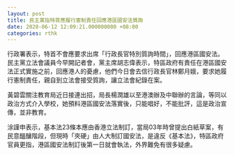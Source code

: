 ```yaml
---
layout: post
title: 民主黨指特首應履行憲制責任回應港區國安法質詢
date: 2020-06-12 12:09:21.000000000 +08:00
categories: rthk
---
```


行政署表示，特首不會應要求出席「行政長官特別質詢時間」，回應港區國安法。民主黨立法會議員今早開記者會，黨主席胡志偉表示，特區政府有責任在港區國安法正式實施之前，回應港人的憂慮，他們今日會去信行政長官林鄭月娥，要求她履行憲制責任，親自到立法會接受質詢，讓立法會紀錄在案。

黃碧雲關注教育局近日接連出招，局長楊潤雄以至港澳辦及中聯辦的言論，等同以政治方式介入學校，她預料港區國安法落實後，只能唱好，不能批評，這是政治宣傳，並非教育。

涂謹申表示，基本法23條本應由香港立法制訂，當局03年時曾提出白紙草案，有民意醞釀階段，但現時「夾硬」由人大制訂國安法，是違反《基本法》，特區政府官員更指，港區國安法制訂後第一日就會執法，外界難免有很多疑慮。
